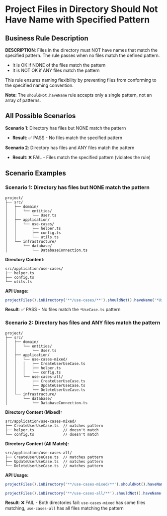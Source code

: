 # Project Files in Directory Should Not Have Name with Specified Pattern

## Business Rule Description

**DESCRIPTION**: Files in the directory must NOT have names that match the specified pattern. The rule passes when no files match the defined pattern.

- It is OK if NONE of the files match the pattern
- It is NOT OK if ANY files match the pattern

This rule ensures naming flexibility by preventing files from conforming to the specified naming convention.

**Note**: The `shouldNot.haveName` rule accepts only a single pattern, not an array of patterns.

## All Possible Scenarios

**Scenario 1**: Directory has files but NONE match the pattern

- **Result**: ✅ PASS - No files match the specified pattern

**Scenario 2**: Directory has files and ANY files match the pattern

- **Result**: ❌ FAIL - Files match the specified pattern (violates the rule)

## Scenario Examples

### Scenario 1: Directory has files but NONE match the pattern

```
project/
├── src/
│   ├── domain/
│   │   └── entities/
│   │       └── User.ts
│   ├── application/
│   │   └── use-cases/
│   │       ├── helper.ts
│   │       ├── config.ts
│   │       └── utils.ts
│   └── infrastructure/
│       └── database/
│           └── DatabaseConnection.ts
```

**Directory Content:**

```
src/application/use-cases/
├── helper.ts
├── config.ts
└── utils.ts
```

**API Usage:**

```typescript
projectFiles().inDirectory('**/use-cases/**').shouldNot().haveName('*UseCase.ts').check();
```

**Result**: ✅ PASS - No files match the `*UseCase.ts` pattern

### Scenario 2: Directory has files and ANY files match the pattern

```
project/
├── src/
│   ├── domain/
│   │   └── entities/
│   │       └── User.ts
│   ├── application/
│   │   └── use-cases-mixed/
│   │   │   ├── CreateUserUseCase.ts
│   │   │   ├── helper.ts
│   │   │   └── config.ts
│   │   └── use-cases-all/
│   │       ├── CreateUserUseCase.ts
│   │       ├── UpdateUserUseCase.ts
│   │       └── DeleteUserUseCase.ts
│   └── infrastructure/
│       └── database/
│           └── DatabaseConnection.ts
```

**Directory Content (Mixed):**

```
src/application/use-cases-mixed/
├── CreateUserUseCase.ts  // matches pattern
├── helper.ts             // doesn't match
└── config.ts             // doesn't match
```

**Directory Content (All Match):**

```
src/application/use-cases-all/
├── CreateUserUseCase.ts  // matches pattern
├── UpdateUserUseCase.ts  // matches pattern
└── DeleteUserUseCase.ts  // matches pattern
```

**API Usage:**

```typescript
projectFiles().inDirectory('**/use-cases-mixed/**').shouldNot().haveName('*UseCase.ts').check();

projectFiles().inDirectory('**/use-cases-all/**').shouldNot().haveName('*UseCase.ts').check();
```

**Result**: ❌ FAIL - Both directories fail: `use-cases-mixed` has some files matching, `use-cases-all` has all files matching the pattern
